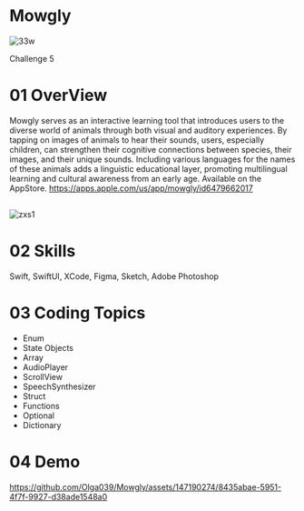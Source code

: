 # Mowgly
![33w](https://github.com/Olga039/Mowgly/assets/147190274/8bf4dacb-dd4a-4785-9dc8-e53565b2a414)

Challenge 5

# 01 OverView
Mowgly serves as an interactive learning tool that introduces users to the diverse world of animals through both visual and auditory experiences. By tapping on images of animals to hear their sounds, users, especially children, can strengthen their cognitive connections between species, their images, and their unique sounds. Including various languages for the names of these animals adds a linguistic educational layer, promoting multilingual learning and cultural awareness from an early age. Available on the AppStore. https://apps.apple.com/us/app/mowgly/id6479662017

 ##
 ![zxs1](https://github.com/Olga039/Mowgly/assets/147190274/b1a2fa48-e79b-4ddd-8bc4-c6c811e493f4)

# 02 Skills

Swift, SwiftUI, XCode, Figma, Sketch, Adobe Photoshop

# 03 Coding Topics

- Enum
- State Objects
- Array 
- AudioPlayer
- ScrollView
- SpeechSynthesizer
- Struct
- Functions
- Optional
- Dictionary

# 04 Demo


https://github.com/Olga039/Mowgly/assets/147190274/8435abae-5951-4f7f-9927-d38ade1548a0



